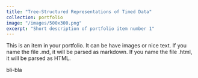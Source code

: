 ```yaml
---
title: "Tree-Structured Representations of Timed Data"
collection: portfolio
image: "/images/500x300.png"
excerpt: "Short description of portfolio item number 1"
---
```


This is an item in your portfolio. It can be have images or nice text. If you name the file .md, it will be parsed as markdown. If you name the file .html, it will be parsed as HTML. 

bli-bla